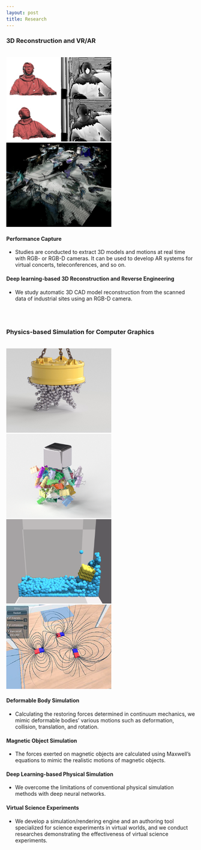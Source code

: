 ```yaml
---
layout: post
title: Research
---
```


### 3D Reconstruction and VR/AR
<br>
<div class="row">
    <div class="cell">
        <img class="img" src="/research/images/ar/1.performancecapture.jpg" width="280">
    </div>
    <div class="cell">
        <img class="img" src="/research/images/ar/2.reverseengineering.jpg" width="280">
    </div>
</div>

#### Performance Capture
* Studies are conducted to extract 3D models and motions at real time with RGB- or RGB-D cameras. It can be used to develop AR systems for virtual concerts, teleconferences, and so on.

#### Deep learning-based 3D Reconstruction and Reverse Engineering
* We study automatic 3D CAD model reconstruction from the scanned data of industrial sites using an RGB-D camera.


<br><br>

### Physics-based Simulation for Computer Graphics
<br>
<div class="row">
    <div class="cell">
        <img class="img" src="/research/images/old/physics/1.jpg" width="280">
    </div>
    <div class="cell">
        <img class="img" src="/research/images/physics/2.magnet.png" width="280">
    </div>
    <div class="cell">
        <img class="img" src="/research/images/physics/3.deeplearning.png" width="280">
    </div>
    <div class="cell">
        <img class="img" src="/research/images/physics/4.experiment.jpg" width="280">
    </div>
</div>

#### Deformable Body Simulation
* Calculating the restoring forces determined in continuum mechanics, we mimic deformable bodies’ various motions such as deformation, collision, translation, and rotation.

#### Magnetic Object Simulation
* The forces exerted on magnetic objects are calculated using Maxwell’s equations to mimic the realistic motions of magnetic objects.

#### Deep Learning-based Physical Simulation
* We overcome the limitations of conventional physical simulation methods with deep neural networks.

#### Virtual Science Experiments
* We develop a simulation/rendering engine and an authoring tool specialized for science experiments in virtual worlds, and we conduct researches demonstrating the effectiveness of virtual science experiments.
